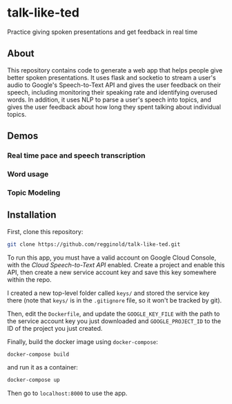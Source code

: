 # talk-like-ted

Practice giving spoken presentations and get feedback in real time

## About

This repository contains code to generate a web app that helps people give better spoken presentations. It uses flask and socketio to stream a user's audio to Google's Speech-to-Text API and gives the user feedback on their speech, including monitoring their speaking rate and identifying overused words. In addition, it uses NLP to parse a user's speech into topics, and gives the user feedback about how long they spent talking about individual topics.

## Demos

### Real time pace and speech transcription

### Word usage

### Topic Modeling

## Installation

First, clone this repository:

```bash
git clone https://github.com/regginold/talk-like-ted.git
```

To run this app, you must have a valid account on Google Cloud Console, with the *Cloud Speech-to-Text API* enabled. Create a project and enable this API, then create a new service account key and save this key somewhere within the repo.

I created a new top-level folder called `keys/` and stored the service key there (note that `keys/` is in the `.gitignore` file, so it won't be tracked by git).

Then, edit the `Dockerfile`, and update the `GOOGLE_KEY_FILE` with the path to the service account key you just downloaded and `GOOGLE_PROJECT_ID` to the ID of the project you just created.

Finally, build the docker image using `docker-compose`:

```bash
docker-compose build
```

and run it as a container:

```bash
docker-compose up
```

Then go to `localhost:8000` to use the app.